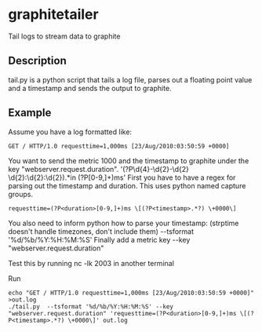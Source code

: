 graphitetailer
==============

Tail logs to stream data to graphite

Description
-----------


tail.py is a python script that tails a log file,
parses out a floating point value and a timestamp
and sends the output to graphite.

Example
--------

Assume you have a log formatted like:

	GET / HTTP/1.0 requesttime=1,000ms [23/Aug/2010:03:50:59 +0000]

You want to send the metric 1000 and the timestamp to graphite under the key "webserver.request.duration".
'(?P<timestamp>\d{4}-\d{2}-\d{2} \d{2}:\d{2}:\d{2}).*in (?P<duration>[0-9,]+)ms'
First you have to have a regex for parsing out the timestamp and duration. This uses python named capture groups.

	requesttime=(?P<duration>[0-9,]+)ms \[(?P<timestamp>.*?) \+0000\]

You also need to inform python how to parse your timestamp: (strptime doesn't handle timezones, don't include them)
    --tsformat '%d/%b/%Y:%H:%M:%S'
Finally add a metric key
    --key "webserver.request.duration"

Test this by running nc -lk 2003 in another terminal

Run

	echo "GET / HTTP/1.0 requesttime=1,000ms [23/Aug/2010:03:50:59 +0000]" >out.log
    ./tail.py  --tsformat '%d/%b/%Y:%H:%M:%S' --key "webserver.request.duration" 'requesttime=(?P<duration>[0-9,]+)ms \[(?P<timestamp>.*?) \+0000\]' out.log

